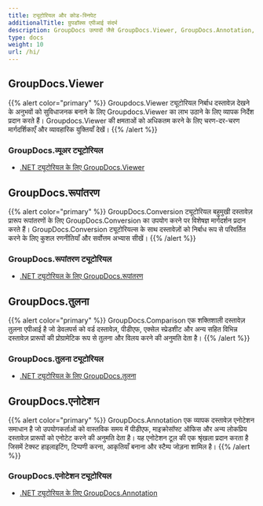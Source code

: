 ```yaml
---
title: ट्यूटोरियल और कोड-स्निपेट
additionalTitle: ग्रुपडॉक्स एपीआई संदर्भ
description: GroupDocs उत्पादों जैसे GroupDocs.Viewer, GroupDocs.Annotation, GroupDocs.Conversion, और अन्य उत्पादों के ट्यूटोरियल और कोड-स्निपेट।
type: docs
weight: 10
url: /hi/
---
```


## GroupDocs.Viewer
{{% alert color="primary" %}}
Groupdocs.Viewer ट्यूटोरियल निर्बाध दस्तावेज़ देखने के अनुभवों को सुविधाजनक बनाने के लिए Groupdocs.Viewer का लाभ उठाने के लिए व्यापक निर्देश प्रदान करते हैं। Groupdocs.Viewer की क्षमताओं को अधिकतम करने के लिए चरण-दर-चरण मार्गदर्शिकाएँ और व्यावहारिक युक्तियाँ देखें।
{{% /alert %}}

### GroupDocs.व्यूअर ट्यूटोरियल
- [.NET ट्यूटोरियल के लिए GroupDocs.Viewer](../viewer/hi/net/)


## GroupDocs.रूपांतरण
{{% alert color="primary" %}}
GroupDocs.Conversion ट्यूटोरियल बहुमुखी दस्तावेज़ प्रारूप रूपांतरणों के लिए GroupDocs.Conversion का उपयोग करने पर विशेषज्ञ मार्गदर्शन प्रदान करते हैं। GroupDocs.Conversion ट्यूटोरियल्स के साथ दस्तावेज़ों को निर्बाध रूप से परिवर्तित करने के लिए कुशल रणनीतियाँ और सर्वोत्तम अभ्यास सीखें।
{{% /alert %}}

### GroupDocs.रूपांतरण ट्यूटोरियल
- [.NET ट्यूटोरियल के लिए GroupDocs.रूपांतरण](../conversion/hi/net/)


## GroupDocs.तुलना
{{% alert color="primary" %}}
GroupDocs.Comparison एक शक्तिशाली दस्तावेज़ तुलना एपीआई है जो डेवलपर्स को वर्ड दस्तावेज़, पीडीएफ, एक्सेल स्प्रेडशीट और अन्य सहित विभिन्न दस्तावेज़ प्रारूपों की प्रोग्रामेटिक रूप से तुलना और विलय करने की अनुमति देता है।
{{% /alert %}}

### GroupDocs.तुलना ट्यूटोरियल
- [.NET ट्यूटोरियल के लिए GroupDocs.तुलना](../comparison/net/)


## GroupDocs.एनोटेशन
{{% alert color="primary" %}}
GroupDocs.Annotation एक व्यापक दस्तावेज़ एनोटेशन समाधान है जो उपयोगकर्ताओं को वास्तविक समय में पीडीएफ, माइक्रोसॉफ्ट ऑफिस और अन्य लोकप्रिय दस्तावेज़ प्रारूपों को एनोटेट करने की अनुमति देता है। यह एनोटेशन टूल की एक श्रृंखला प्रदान करता है जिसमें टेक्स्ट हाइलाइटिंग, टिप्पणी करना, आकृतियाँ बनाना और स्टैम्प जोड़ना शामिल है।
{{% /alert %}}

### GroupDocs.एनोटेशन ट्यूटोरियल
- [.NET ट्यूटोरियल के लिए GroupDocs.Annotation](../annotation/net/)